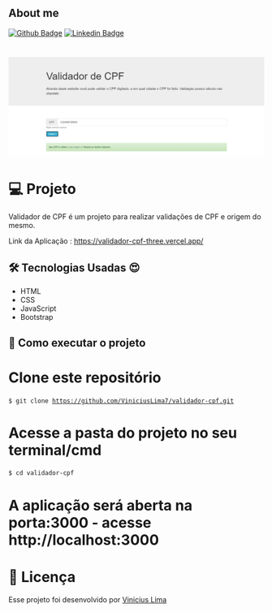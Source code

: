 ## About me

[![Github Badge](https://img.shields.io/badge/-Github-000?style=flat-square&logo=Github&logoColor=white&link=https://github.com/ViniciusLima7)](https://github.com/ViniciusLima7)
[![Linkedin Badge](https://img.shields.io/badge/-LinkedIn-blue?style=flat-square&logo=Linkedin&logoColor=white&link=https://www.linkedin.com/in/marcos-vinicius-lima/)](https://www.linkedin.com/in/marcos-vinicius-lima/)

<h1 align="center">
    <img alt="Validador de CPF" title="Projeto" src="https://github.com/ViniciusLima7/validador-cpf/blob/master/assets/capa.png" />
</h1>

# 💻 Projeto

Validador de CPF é um projeto  para realizar validações de CPF e origem do mesmo. 


Link da Aplicação : https://validador-cpf-three.vercel.app/

## 🛠 Tecnologias Usadas :heart_eyes:

- HTML
- CSS
- JavaScript
- Bootstrap

## 🚀 Como executar o projeto

# Clone este repositório

<code>$ git clone https://github.com/ViniciusLima7/validador-cpf.git</code>

# Acesse a pasta do projeto no seu terminal/cmd

<code>$ cd validador-cpf</code>


# A aplicação será aberta na porta:3000 - acesse http://localhost:3000

# 📝 Licença

Esse projeto foi desenvolvido por [Vinicius Lima](https://www.linkedin.com/in/marcos-vinicius-lima/)